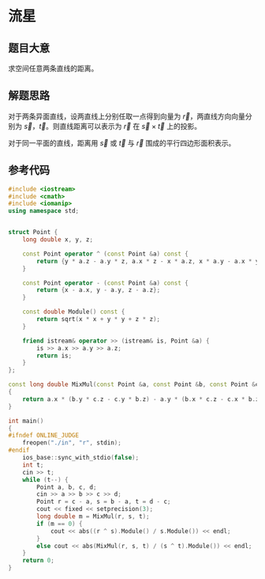 # 流星

## 题目大意

求空间任意两条直线的距离。

## 解题思路

对于两条异面直线，设两直线上分别任取一点得到向量为 $\vec{r}$，两直线方向向量分别为 $\vec{s}$，$\vec{t}$。则直线距离可以表示为 $\vec{r}$ 在 $\vec{s} \times \vec{t}$ 上的投影。

对于同一平面的直线，距离用 $\vec{s}$ 或 $\vec{t}$ 与 $\vec{r}$ 围成的平行四边形面积表示。

## 参考代码

```cpp
#include <iostream>
#include <cmath>
#include <iomanip>
using namespace std;


struct Point {
    long double x, y, z;

    const Point operator ^ (const Point &a) const {
        return {y * a.z - a.y * z, a.x * z - x * a.z, x * a.y - a.x * y};
    }

    const Point operator - (const Point &a) const {
        return {x - a.x, y - a.y, z - a.z};
    }

    const double Module() const {
        return sqrt(x * x + y * y + z * z);
    }

    friend istream& operator >> (istream& is, Point &a) {
        is >> a.x >> a.y >> a.z;
        return is;
    }
};

const long double MixMul(const Point &a, const Point &b, const Point &c)
{
    return a.x * (b.y * c.z - c.y * b.z) - a.y * (b.x * c.z - c.x * b.z) + a.z * (b.x * c.y - c.x * b.y);
}

int main()
{
#ifndef ONLINE_JUDGE
    freopen("./in", "r", stdin);
#endif
    ios_base::sync_with_stdio(false);
    int t;
    cin >> t;
    while (t--) {
        Point a, b, c, d;
        cin >> a >> b >> c >> d;
        Point r = c - a, s = b - a, t = d - c;
        cout << fixed << setprecision(3);
        long double m = MixMul(r, s, t);
        if (m == 0) {
            cout << abs((r ^ s).Module() / s.Module()) << endl;
        }
        else cout << abs(MixMul(r, s, t) / (s ^ t).Module()) << endl;
    }
    return 0;
}
```